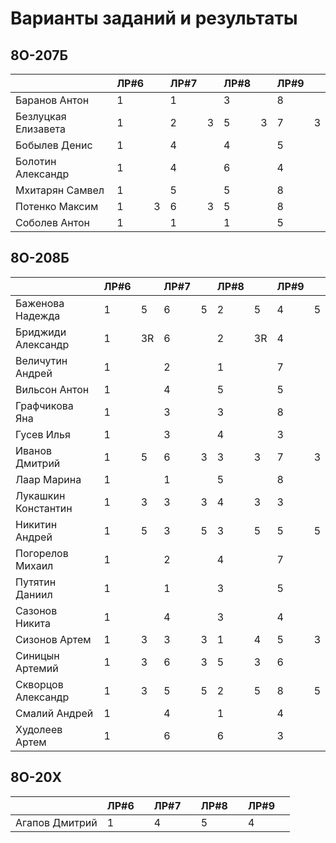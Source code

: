 # Варианты заданий и результаты

## 8О-207Б
|                     | ЛР#6 |   | ЛР#7 |   | ЛР#8 |   | ЛР#9 |   |
|---------------------|------|---|------|---|------|---|------|---|
| Баранов Антон       |  1   |   |  1   |   |  3   |   |  8   |   |
| Безлуцкая Елизавета |  1   |   |  2   | 3 |  5   | 3 |  7   | 3 |
| Бобылев Денис       |  1   |   |  4   |   |  4   |   |  5   |   |
| Болотин Александр   |  1   |   |  4   |   |  6   |   |  4   |   |
| Мхитарян Самвел     |  1   |   |  5   |   |  5   |   |  8   |   |
| Потенко Максим      |  1   | 3 |  6   | 3 |  5   |   |  8   |   |
| Соболев Антон       |  1   |   |  1   |   |  1   |   |  5   |   |

## 8О-208Б
|                     | ЛР#6 |   | ЛР#7 |   | ЛР#8 |   | ЛР#9 |   |
|---------------------|------|---|------|---|------|---|------|---|
| Баженова Надежда    |  1   | 5 |  6   | 5 |  2   | 5 |  4   | 5 |
| Бриджиди Александр  |  1   | 3R|  6   |   |  2   | 3R|  4   |   |
| Величутин Андрей    |  1   |   |  2   |   |  1   |   |  7   |   |
| Вильсон Антон       |  1   |   |  4   |   |  5   |   |  5   |   |
| Графчикова Яна      |  1   |   |  3   |   |  3   |   |  8   |   |
| Гусев Илья          |  1   |   |  3   |   |  4   |   |  3   |   |
| Иванов Дмитрий      |  1   | 5 |  6   | 3 |  3   | 3 |  7   | 3 |
| Лаар Марина         |  1   |   |  1   |   |  5   |   |  8   |   |
| Лукашкин Константин |  1   | 3 |  3   | 3 |  4   | 3 |  3   |   |
| Никитин Андрей      |  1   | 5 |  3   | 5 |  3   | 5 |  5   | 5 |
| Погорелов Михаил    |  1   |   |  2   |   |  4   |   |  7   |   |
| Путятин Даниил      |  1   |   |  1   |   |  3   |   |  5   |   |
| Сазонов Никита      |  1   |   |  4   |   |  3   |   |  4   |   |
| Сизонов Артем       |  1   | 3 |  3   | 3 |  1   | 4 |  5   | 3 |
| Синицын Артемий     |  1   | 3 |  6   | 3 |  5   | 3 |  6   |   |
| Скворцов Александр  |  1   | 3 |  5   | 5 |  2   | 5 |  8   | 5 |
| Смалий Андрей       |  1   |   |  4   |   |  1   |   |  4   |   |
| Худолеев Артем      |  1   |   |  6   |   |  6   |   |  3   |   |

## 8О-20X
|                     | ЛР#6 |   | ЛР#7 |   | ЛР#8 |   | ЛР#9 |   |
|---------------------|------|---|------|---|------|---|------|---|
| Агапов Дмитрий      |  1   |   |  4   |   |  5   |   |  4   |   |
